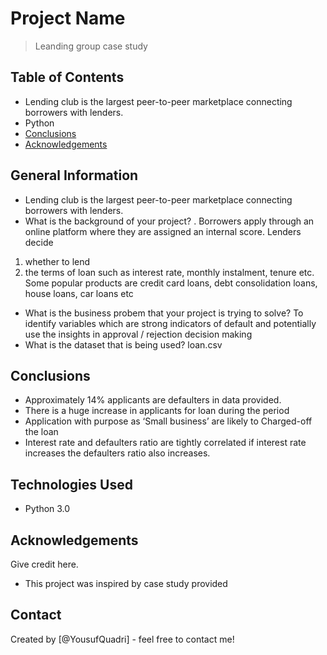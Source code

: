 # Project Name
> Leanding group case study 


## Table of Contents
* Lending club is the largest peer-to-peer marketplace connecting borrowers with lenders.
* Python
* [Conclusions](#conclusions)
* [Acknowledgements](#acknowledgements)

<!-- You can include any other section that is pertinent to your problem -->

## General Information
- Lending club is the largest peer-to-peer marketplace connecting borrowers with lenders.
- What is the background of your project?
. Borrowers apply 
through an online platform where they are assigned an internal score. Lenders decide 
1) whether to lend  
2) the terms of loan such as interest rate, monthly instalment, tenure etc.
Some popular products are credit card loans, debt consolidation loans, house loans, car loans etc
- What is the business probem that your project is trying to solve?
To identify variables which are strong indicators of default and potentially use the insights in approval / 
rejection decision making
- What is the dataset that is being used?
loan.csv
<!-- You don't have to answer all the questions - just the ones relevant to your project. -->

## Conclusions
- Approximately 14% applicants are defaulters in data provided.
- There is a huge increase in applicants for loan during the period 
- Application with purpose as ‘Small business’ are likely to Charged-off the loan
- Interest rate and defaulters ratio are tightly correlated if interest rate increases the defaulters ratio also increases. 


<!-- You don't have to answer all the questions - just the ones relevant to your project. -->


## Technologies Used
- Python 3.0

<!-- As the libraries versions keep on changing, it is recommended to mention the version of library used in this project -->

## Acknowledgements
Give credit here.
- This project was inspired by case study provided


## Contact
Created by [@YousufQuadri] - feel free to contact me!


<!-- Optional -->
<!-- ## License -->
<!-- This project is open source and available under the [... License](). -->

<!-- You don't have to include all sections - just the one's relevant to your project -->